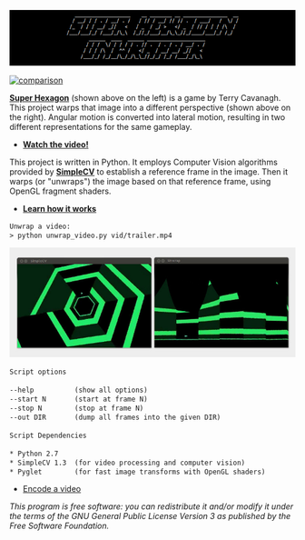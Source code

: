 ![Super Hexagon Unwrapper](img/header.png)

[![comparison](img/comparison.gif)](https://vimeo.com/78922669)

__[Super Hexagon](http://superhexagon.com/)__ (shown above on the left) is a
game by Terry Cavanagh.  This project warps that image into a different
perspective (shown above on the right).  Angular motion is converted into
lateral motion, resulting in two different representations for the same
gameplay.

- __[Watch the video!](https://vimeo.com/78922669)__

This project is written in Python.  It employs Computer Vision algorithms
provided by __[SimpleCV](http://www.simplecv.org/)__ to establish a reference
frame in the image.  Then it warps (or "unwraps") the image based on that
reference frame, using OpenGL fragment shaders.

- __[Learn how it works](code)__

```
Unwrap a video:
> python unwrap_video.py vid/trailer.mp4
```

![screenshot](img/screenshot.jpg)

```
Script options

--help          (show all options)
--start N       (start at frame N)
--stop N        (stop at frame N)
--out DIR       (dump all frames into the given DIR)

Script Dependencies

* Python 2.7
* SimpleCV 1.3  (for video processing and computer vision)
* Pyglet        (for fast image transforms with OpenGL shaders)
```

* [Encode a video](vid)




_This program is free software: you can redistribute it and/or modify it under the terms
of the GNU General Public License Version 3 as published by the Free Software Foundation._
